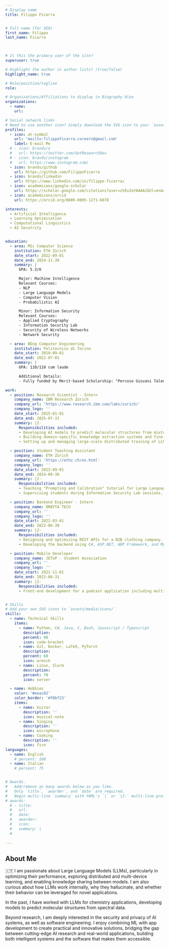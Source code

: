 ```yaml
---
# Display name
title: Filippo Ficarra


# Full name (for SEO)
first_name: Filippo
last_name: Ficarra

 

# Is this the primary user of the site?
superuser: true

# Highlight the author in author lists? (true/false)
highlight_name: true

# Role/position/tagline
role: 

# Organizations/Affiliations to display in Biography blox
organizations:
  - name: 
    url: 

# Social network links
# Need to use another icon? Simply download the SVG icon to your `assets/media/icons/` folder.
profiles:
  - icon: at-symbol
    url: 'mailto:filippoficarra.careers@gmail.com'
    label: E-mail Me
  # - icon: brands/x
  #   url: https://twitter.com/GetResearchDev
  # - icon: brands/instagram
  #   url: https://www.instagram.com/
  - icon: brands/github
    url: https://github.com/FilippoFicarra
  - icon: brands/linkedin
    url: https://www.linkedin.com/in/filippo-ficarra/
  - icon: academicons/google-scholar
    url: https://scholar.google.com/citations?user=zhExZoYAAAAJ&hl=en&oi=ao
  - icon: academicons/orcid
    url: https://orcid.org/0009-0005-1271-6078

interests:
  - Artificial Intelligence
  - Learning Optimisation
  - Computational Linguistics
  - AI Secutrity


education:
  - area: MSc Computer Science
    institution: ETH Zürich
    date_start: 2022-09-01
    date_end: 2024-11-30
    summary: |
      GPA: 5.3/6

      Major: Machine Intelligence
      Relevant Courses:
      - NLP
      - Large Language Models
      - Computer Vision
      - Probabilistic AI

      Minor: Information Security
      Relevant Courses:
      - Applied Cryptography
      - Information Security Lab
      - Security of Wireless Networks
      - Network Security

  - area: BEng Computer Engineering
    institution: Politecnico di Torino
    date_start: 2019-09-01
    date_end: 2022-07-01
    summary: |
      GPA: 110/110 cum laude

      Additional Details:
      - Fully funded by Merit-based Scholarship: "Percoso Giovani Talenti"

work:
  - position: Research Scientist - Intern
    company_name: IBM Research Zürich
    company_url: 'https://www.research.ibm.com/labs/zurich/'
    company_logo: ''
    date_start: 2025-01-01
    date_end: 2025-07-31
    summary: |2-
      Responsibilities included:
      - Developing AI models to predict molecular structures from mixture IR spectra, achieving state-of-the-art accuracy surpassing human experts.
      - Building domain-specific knowledge extraction systems and fine-tuning LLMs for single-atom catalyst synthesis using DeepSpeed and LangChain.
      - Setting up and managing large-scale distributed training of LLMs (8B–405B parameters) on multi-node GPU clusters.

  - position: Student Teaching Assistant
    company_name: ETH Zürich
    company_url: 'https://ethz.ch/en.html'
    company_logo: ''
    date_start: 2023-09-01
    date_end: 2024-09-30
    summary: |2-
      Responsibilities included:
      - Teaching "Prompting and Calibration" tutorial for Large Language Models; wrote, supervised, and corrected the final exam.
      - Supervising students during Information Security Lab sessions, testing assignments in advance, and leading tutorials including the Tamarin tutorial.

  - position: Backend Engineer - Intern
    company_name: ORBYTA TECH
    company_url: ''
    company_logo: ''
    date_start: 2022-03-01
    date_end: 2022-06-30
    summary: |2-
      Responsibilities included:
      - Designing and optimizing REST APIs for a B2B clothing company.
      - Developing the backend using C#, ASP.NET, ABP Framework, and MySQL database.

  - position: Mobile Developer
    company_name: JEToP - Student Association
    company_url: ''
    company_logo: ''
    date_start: 2021-11-01
    date_end: 2022-08-31
    summary: |2-
      Responsibilities included:
      - Front-end development for a podcast application including multimedia player, routing, and pages using Typescript and React Native.


# Skills
# Add your own SVG icons to `assets/media/icons/`
skills:
  - name: Technical Skills
    items:
      - name: Python, C#, Java, C, Bash, Javascript / Typescript
        description:
        percent: 90
        icon: code-bracket
      - name: Git, Docker, LaTeX, PyTorch
        description:
        percent: 60
        icon: wrench
      - name: Linux, Slurm
        description:
        percent: 70
        icon: server

  - name: Hobbies
    color: '#eeac02'
    color_border: '#f0bf23'
    items:
      - name: Guitar
        description: ''
        icon: musical-note
      - name: Singing
        description: ''
        icon: microphone
      - name: Cooking
        description: ''
        icon: fire
languages:
  - name: English
    # percent: 100
  - name: Italian
    # percent: 75


# Awards.
#   Add/remove as many awards below as you like.
#   Only `title`, `awarder`, and `date` are required.
#   Begin multi-line `summary` with YAML's `|` or `|2-` multi-line prefix and indent 2 spaces below.
# awards:
  # - title: 
  #   url: 
  #   date: 
  #   awarder: 
  #   icon: 
  #   summary: |
  #     
 
---
```


## About Me

🇮🇹 I am passionate about Large Language Models (LLMs), particularly in optimizing their performance, exploring distributed and multi-device learning, and enabling knowledge sharing between models. I am also curious about how LLMs work internally, why they hallucinate, and whether their behavior can be leveraged for novel applications. 

In the past, I have worked with LLMs for chemistry applications, developing models to predict molecular structures from spectral data.

Beyond research, I am deeply interested in the security and privacy of AI systems, as well as software engineering. I enjoy combining ML with app development to create practical and innovative solutions, bridging the gap between cutting-edge AI research and real-world applications, building both intelligent systems and the software that makes them accessible.
